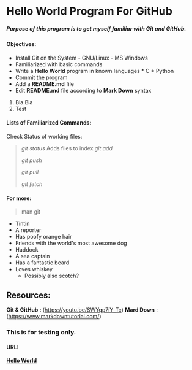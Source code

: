 # Hello World Program For GitHub


##### Purpose of this program is to get myself familiar with Git and GitHub.

#### Objectives:  
- Install Git on the System
          - GNU/Linux
          - MS Windows
- Familiarized with basic commands
- Write a **Hello World** program in known languages 
          * C
          * Python
- Commit the program
- Add a **README.md** file 
- Edit **README.md** file according to **Mark Down** syntax

01. Bla Bla
02. Test


#### Lists of Familiarized Commands:

Check Status of working files:
>_git status_
Adds files to index
>_git add_
>
>_git push_
>
>_git pull_
>
>_git fetch_

#### For more:
>man git

* Tintin
 * A reporter
 * Has poofy orange hair
 * Friends with the world's most awesome dog
* Haddock
 * A sea captain
 * Has a fantastic beard
 * Loves whiskey
   * Possibly also scotch?


## Resources:
**Git & GitHub** : (https://youtu.be/SWYqp7iY_Tc)
**Mard Down**    : (https://www.markdowntutorial.com/)


### This is for testing only.


#### URL:
[**Hello World**](https://github.com/mh1011/hello-world)